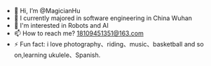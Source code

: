 - 👋 Hi, I’m @MagicianHu
- 🌱 I currently majored in software engineering in China Wuhan
- 🐳 I'm interested in Robots and AI
- 📫 How to reach me? 18109451351@163.com
- ⚡ Fun fact: i love photography、riding、music、basketball and so on,learning ukulele、Spanish.

<!---
MagicianHu/MagicianHu is a ✨ special ✨ repository because its `README.md` (this file) appears on your GitHub profile.
You can click the Preview link to take a look at your changes.
--->
